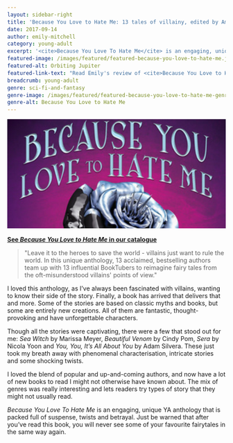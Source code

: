 ```yaml
---
layout: sidebar-right
title: 'Because You Love to Hate Me: 13 tales of villainy, edited by Ameriie'
date: 2017-09-14
author: emily-mitchell
category: young-adult
excerpt: '<cite>Because You Love To Hate Me</cite> is an engaging, unique YA anthology that is packed full of suspense, twists and betrayal.'
featured-image: /images/featured/featured-because-you-love-to-hate-me.jpg
featured-alt: Orbiting Jupiter
featured-link-text: "Read Emily's review of <cite>Because You Love to Hate Me: 13 tales of villainy</cite>, edited by Ameriie."
breadcrumb: young-adult
genre: sci-fi-and-fantasy
genre-image: /images/featured/featured-because-you-love-to-hate-me-genre.jpg
genre-alt: Because You Love to Hate Me
---
```


![Because You Love to Hate Me](/images/featured/featured-because-you-love-to-hate-me.jpg)

**[See <cite>Because You Love to Hate Me</cite> in our catalogue](https://suffolk.spydus.co.uk/cgi-bin/spydus.exe/ENQ/OPAC/BIBENQ?BRN=2173645)**

> "Leave it to the heroes to save the world - villains just want to rule the world. In this unique anthology, 13 acclaimed, bestselling authors team up with 13 influential BookTubers to reimagine fairy tales from the oft-misunderstood villains' points of view."

I loved this anthology, as I’ve always been fascinated with villains, wanting to know their side of the story. Finally, a book has arrived that delivers that and more. Some of the stories are based on classic myths and books, but some are entirely new creations. All of them are fantastic, thought-provoking and have unforgettable characters.

Though all the stories were captivating, there were a few that stood out for me: <cite>Sea Witch</cite> by Marissa Meyer, <cite>Beautiful Venom</cite> by Cindy Pom, <cite>Sera</cite> by Nicola Yoon and <cite>You, You, It’s All About You</cite> by Adam Silvera. These just took my breath away with phenomenal characterisation, intricate stories and some shocking twists.

I loved the blend of popular and up-and-coming authors, and now have a lot of new books to read I might not otherwise have known about. The mix of genres was really interesting and lets readers try types of story that they might not usually read.

<cite>Because You Love To Hate Me</cite> is an engaging, unique YA anthology that is packed full of suspense, twists and betrayal. Just be warned that after you’ve read this book, you will never see some of your favourite fairytales in the same way again.
